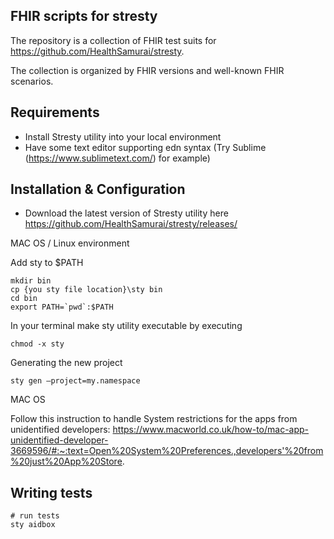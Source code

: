 ## FHIR scripts for stresty

The repository is a collection of FHIR test suits for https://github.com/HealthSamurai/stresty.

The collection is organized by FHIR versions and well-known FHIR scenarios.

## Requirements

- Install Stresty utility into your local environment
- Have some text editor supporting edn syntax (Try Sublime (https://www.sublimetext.com/)  for example)

## Installation & Configuration

- Download the latest version of Stresty utility here https://github.com/HealthSamurai/stresty/releases/ 

MAC OS / Linux environment

Add sty to $PATH

```
mkdir bin
cp {you sty file location}\sty bin
cd bin
export PATH=`pwd`:$PATH
```

In your terminal make sty utility executable by executing

```
chmod -x sty
```


Generating the new project

```
sty gen —project=my.namespace
```

MAC OS

Follow this instruction to handle System restrictions for the apps from unidentified developers: https://www.macworld.co.uk/how-to/mac-app-unidentified-developer-3669596/#:~:text=Open%20System%20Preferences.,developers'%20from%20just%20App%20Store. 




## Writing tests

```
# run tests
sty aidbox

```
